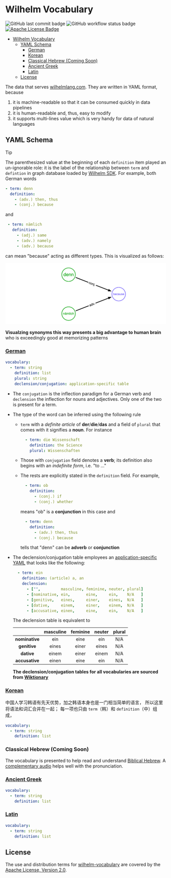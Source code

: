 Wilhelm Vocabulary
==================

![GitHub last commit badge][GitHub last commit]
![GitHub workflow status badge][GitHub workflow status]
[![Apache License Badge]](https://www.apache.org/licenses/LICENSE-2.0)

- [Wilhelm Vocabulary](#wilhelm-vocabulary)
  - [YAML Schema](#yaml-schema)
    - [German](#german)
    - [Korean](#korean)
    - [Classical Hebrew (Coming Soon)](#classical-hebrew-coming-soon)
    - [Ancient Greek](#ancient-greek)
    - [Latin](#latin)
  - [License](#license)

The data that serves [wilhelmlang.com](https://wilhelmlang.com/). They are written in YAML format, because

1. it is machine-readable so that it can be consumed quickly in data pipelines
2. it is human-readable and, thus, easy to modify
3. it supports multi-lines value which is very handy for data of natural languages

YAML Schema
-----------

> [!TIP]
>
> The parenthesized value at the beginning of each `definition` item played an un-ignorable role: it is the label of the
> relationship between `term` and `defintion` in graph database loaded by
> [Wilhelm SDK](https://github.com/QubitPi/wilhelm-graphdb-python). For example, both German words
>
> ```yaml
> - term: denn
>   definition:
>     - (adv.) then, thus
>     - (conj.) because
> ```
>
> and
>
> ```yaml
>  - term: nämlich
>    definition:
>      - (adj.) same
>      - (adv.) namely
>      - (adv.) because
> ```
>
> can mean "because" acting as different types. This is visualized as follows:
>
> ![error loading example.png](./example.png)
>
> __Visualzing synonyms this way presents a big advantage to human brain__ who is exceedingly good at memorizing
> patterns

### [German](./german.yaml)

```yaml
vocabulary:
  - term: string
    definition: list
    plural: string
    declension/conjugation: application-specific table
```

- The `conjugation` is the inflection paradigm for a German verb and `declension` the inflection for nouns and
  adjectives. Only one of the two is present for a term.
- The type of the word can be inferred using the following rule

  - `term` with a _definite article_ of __der__/__die__/__das__ and a field of `plural` that comes with it signifies a
    __noun__. For instance

    ```yaml
      - term: die Wissenschaft
        definition: the Science
        plural: Wissenschaften
    ```

  - Those with `conjugation` field denotes a __verb__; its definition also begins with an _indefinite form_, i.e.
    "to ..."
  - The rests are explicitly stated in the `definition` field. For example,

    ```yaml
      - term: ob
        definition:
          - (conj.) if
          - (conj.) whether
    ```

    means "ob" is a **conjunction** in this case and

    ```yaml
      - term: denn
        definition:
          - (adv.) then, thus
          - (conj.) because
    ```

    tells that "denn" can be __adverb__ or __conjunction__

- The declension/conjugation table employees an
  [application-specific YAML](https://stackoverflow.com/q/30894438/14312712) that looks like the following:

  ```yaml
    - term: ein
      definition: (article) a, an
      declension:
        - ["",         masculine, feminine, neuter, plural]
        - [nominative, ein,       eine,     ein,    N/A   ]
        - [genitive,   eines,     einer,    eines,  N/A   ]
        - [dative,     einem,     einer,    einem,  N/A   ]
        - [accusative, einen,     eine,     ein,    N/A   ]
  ```

  The declension table is equivalent to

  |                | masculine | feminine | neuter | plural |
  |:--------------:|:---------:|:--------:|:------:|:------:|
  | __nominative__ |    ein    |   eine   |  ein   |  N/A   |
  |  __genitive__  |   eines   |  einer   | eines  |  N/A   |
  |   __dative__   |   einem   |  einer   | einem  |  N/A   |
  | __accusative__ |   einen   |   eine   |  ein   |  N/A   |

  __The declension/conjugation tables for all vocabularies are sourced from
  [Wiktionary](https://en.wiktionary.org/wiki/ein#Declension_2)__

### [Korean](./korean.yaml)

中国人学习韩语有先天优势，加之韩语本身也是一门相当简单的语言， 所以这里将语法和词汇合并在一起；
每一项也只由 `term`（韩）和 `definition`（中）组成，

```yaml
vocabulary:
  - term: string
    definition: list
```

### Classical Hebrew (Coming Soon)

The vocabulary is presented to help read and understand [Biblical Hebrew](https://mechon-mamre.org/p/pt/pt00.htm#mp3). A
[complementary audio](https://mechon-mamre.org/p/pt/ptmp3prq.htm) helps well with the pronunciation.

### [Ancient Greek](./greek.yaml)

```yaml
vocabulary:
  - term: string
    definition: list
```

### [Latin](./latin.yaml)

```yaml
vocabulary:
  - term: string
    definition: list
```

License
-------

The use and distribution terms for [wilhelm-vocabulary]() are covered by the [Apache License, Version 2.0].

[Apache License Badge]: https://img.shields.io/badge/Apache%202.0-F25910.svg?style=for-the-badge&logo=Apache&logoColor=white
[Apache License, Version 2.0]: http://www.apache.org/licenses/LICENSE-2.0.html

[GitHub last commit]: https://img.shields.io/github/last-commit/QubitPi/wilhelm-vocabulary/master?logo=github&style=for-the-badge
[GitHub workflow status]: https://img.shields.io/github/actions/workflow/status/QubitPi/wilhelm-vocabulary/ci-cd.yaml?branch=master&logo=github&style=for-the-badge

